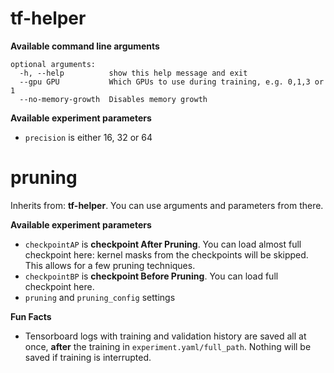 # tf-helper

**Available command line arguments**

```
optional arguments:
  -h, --help          show this help message and exit
  --gpu GPU           Which GPUs to use during training, e.g. 0,1,3 or 1
  --no-memory-growth  Disables memory growth
```

**Available experiment parameters**

* `precision` is either 16, 32 or 64

# pruning

Inherits from: **tf-helper**. You can use arguments and parameters from there.

**Available experiment parameters**

* `checkpointAP` is **checkpoint After Pruning**. You can load almost full checkpoint here: kernel masks from the checkpoints will be skipped. This allows for a few pruning techniques.
* `checkpointBP` is **checkpoint Before Pruning**. You can load full checkpoint here.
* `pruning` and `pruning_config` settings

**Fun Facts**

* Tensorboard logs with training and validation history are saved all at once, **after** the training in `experiment.yaml/full_path`. Nothing will be saved if training is interrupted.
